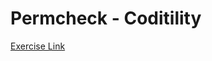 # Permcheck - Coditility

[Exercise Link](https://app.codility.com/programmers/lessons/4-counting_elements/perm_check/)
